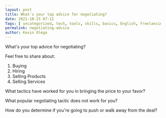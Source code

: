 ```yaml
--- 
layout: post 
title: What's your top advice for negotiating?
date: 2021-10-15 07:12
Tags: [ uncategorized, tech, tools, skills, basics, English, freelancing, stories, strategies, blog ]
permalink: negotiating-advice
author: Kevin Olega 
--- 
```

What's your top advice for negotiating?

Feel free to share about:

1. Buying
2. Hiring
3. Selling Products
3. Selling Services

What tactics have worked for you in bringing the price to your favor?

What popular negotiating tactic does not work for you?

How do you determine if you're going to push or walk away from the deal?